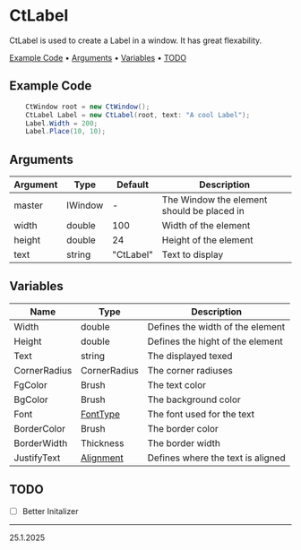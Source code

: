 # CtLabel

CtLabel is used to create a Label in a window. It has great flexability.

<p align="left">
  <a href="#example-code">Example Code</a> •
  <a href="#arguments">Arguments</a> •
  <a href="#variables">Variables</a> •
  <a href="#todo">TODO</a>
</p>

## Example Code

```csharp
    CtWindow root = new CtWindow();
    CtLabel Label = new CtLabel(root, text: "A cool Label");
    Label.Width = 200;
    Label.Place(10, 10);
```

## Arguments

| Argument | Type    | Default   | Description                                |
| -------- | ------- | --------- | ------------------------------------------ |
| master   | IWindow | -         | The Window the element should be placed in |
| width    | double  | 100       | Width of the element                       |
| height   | double  | 24        | Height of the element                      |
| text     | string  | "CtLabel" | Text to display                            |


## Variables


| Name         | Type                                           | Description                       |
| ------------ | ---------------------------------------------- | --------------------------------- |
| Width        | double                                         | Defines the width of the element  |
| Height       | double                                         | Defines the hight of the element  |
| Text         | string                                         | The displayed texed               |
| CornerRadius | CornerRadius                                   | The corner radiuses               |
| FgColor      | Brush                                          | The text color                    |
| BgColor      | Brush                                          | The background color              |
| Font         | <a href="../Types/FontType.md">FontType</a>    | The font used for the text        |
| BorderColor  | Brush                                          | The border color                  |
| BorderWidth  | Thickness                                      | The border width                  |
| JustifyText  | <a href="../Types/Alignement.md">Alignment</a> | Defines where the text is aligned |

## TODO
 - [ ] Better Initalizer

---
25.1.2025